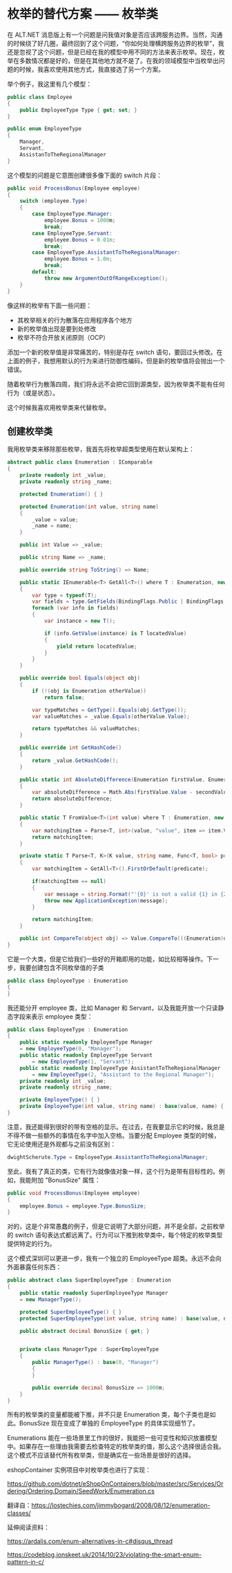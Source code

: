 # 枚举的替代方案 —— 枚举类

在 ALT.NET 消息版上有一个问题是问我值对象是否应该跨服务边界。当然，沟通的时候绕了好几圈，最终回到了这个问题，“你如何处理横跨服务边界的枚举”，我还是忽视了这个问题，但是已经在我的模型中用不同的方法来表示枚举。现在，枚举在多数情况都是好的，但是在其他地方就不是了。在我的领域模型中当枚举出问题的时候，我喜欢使用其他方式，我直接选了另一个方案。

举个例子，我这里有几个模型：

```c#
public class Employee
{
	public EmployeeType Type { get; set; }
}

public enum EmployeeType
{
	Manager,
	Servant,
	AssistanToTheRegionalManager
}
```

这个模型的问题是它意图创建很多像下面的 switch 片段：

```c#
public void ProcessBonus(Employee employee)
{
	switch (employee.Type)
	{
		case EmployeeType.Manager:
            employee.Bonus = 1000m;
            break;
        case EmployeeType.Servant:
            employee.Bonus = 0.01m;
            break;
        case EmployeeType.AssistantToTheRegionalManager:
            employee.Bonus = 1.0m;
            break;
        default:
            throw new ArgumentOutOfRangeException();
	}
}
```

像这样的枚举有下面一些问题：

- 其枚举相关的行为散落在应用程序各个地方
- 新的枚举值出现是要到处修改
- 枚举不符合开放关闭原则（OCP）

添加一个新的枚举值是非常痛苦的，特别是存在 switch 语句，要回过头修改。在上面的例子，我想用默认的行为来进行防御性编码，但是新的枚举值将会抛出一个错误。

随着枚举行为散落四周，我们将永远不会把它回到源类型，因为枚举类不能有任何行为（或是状态）。

这个时候我喜欢用枚举类来代替枚举。

## 创建枚举类

我用枚举类来移除那些枚举，我首先将枚举超类型使用在默认架构上：

```c#
abstract public class Enumeration : IComparable
{
    private readonly int _value;
    private readonly string _name;

    protected Enumeration() { }

    protected Enumeration(int value, string name)
    {
        _value = value;
        _name = name;
    }

    public int Value => _value;

    public string Name => _name;

    public override string ToString() => Name;

    public static IEnumerable<T> GetAll<T>() where T : Enumeration, new()
    {
        var type = typeof(T);
        var fields = type.GetFields(BindingFlags.Public | BindingFlags.Static | BindingFlags.DeclaredOnly);
        foreach (var info in fields)
        {
            var instance = new T();

            if (info.GetValue(instance) is T locatedValue)
            {
                yield return locatedValue;
            }
        }
    }

    public override bool Equals(object obj)
    {
        if (!(obj is Enumeration otherValue))
            return false;

        var typeMatches = GetType().Equals(obj.GetType());
        var valueMatches = _value.Equals(otherValue.Value);

        return typeMatches && valueMatches;
    }

    public override int GetHashCode()
    {
        return _value.GetHashCode();
    }

    public static int AbsoluteDifference(Enumeration firstValue, Enumeration secondValue)
    {
        var absoluteDifference = Math.Abs(firstValue.Value - secondValue.Value);
        return absoluteDifference;
    }

    public static T FromValue<T>(int value) where T : Enumeration, new()
    {
        var matchingItem = Parse<T, int>(value, "value", item => item.Value == value);
        return matchingItem;
    }

    private static T Parse<T, K>(K value, string name, Func<T, bool> predicate) where T : Enumeration, new()
    {
        var matchingItem = GetAll<T>().FirstOrDefault(predicate);

        if(matchingItem == null)
        {
            var message = string.Format("'{0}' is not a valid {1} in {2}", value, name, typeof(T));
            throw new ApplicationException(message);
        }

        return matchingItem;
    }

    public int CompareTo(object obj) => Value.CompareTo(((Enumeration)obj).Value);
}
```

它是一个大类，但是它给我们一些好的开箱即用的功能，如比较相等操作。下一步，我要创建包含不同枚举值的子类

```c#
public class EmployeeType : Enumeration
{
}
```

我还能分开 employee 类，比如 Manager 和 Servant，以及我能开放一个只读静态字段来表示 employee 类型：

```c#
public class EmployeeType : Enumeration
{
    public static readonly EmployeeType Manager
    = new EmployeeType(0, "Manager");
    public static readonly EmployeeType Servant
        = new EmployeeType(1, "Servant");
    public static readonly EmployeeType AssistantToTheRegionalManager
        = new EmployeeType(2, "Assistant to the Regional Manager");
    private readonly int _value;
    private readonly string _name;

    private EmployeeType() { }
    private EmployeeType(int value, string name) : base(value, name) { }
}
```

注意，我还能得到很好的带有空格的显示。在过去，在我要显示它的时候，我总是不得不做一些额外的事情在名字中加入空格。当要分配 Employee 类型的时候，它无论使用还是外观都与之前没有区别：

```c#
dwightScherute.Type = EmployeeType.AssistantToTheRegionalManager;
```

至此，我有了真正的类，它有行为就像值对象一样，这个行为是带有目标性的。例如，我能附加 "BonusSize" 属性：

```c#
public void ProcessBonus(Employee employee)
{
	employee.Bonus = employee.Type.BonusSize;
}
```

对的，这是个非常愚蠢的例子，但是它说明了大部分问题，并不是全部，之前枚举的 switch 语句表达式都远离了。行为可以下推到枚举类中，每个特定的枚举类型提供特定的行为。

这个模式深圳可以更进一步，我有一个独立的 EmployeeType 超类。永远不会向外面暴露任何东西：

```c#
public abstract class SuperEmployeeType : Enumeration
{
    public static readonly SuperEmployeeType Manager
    = new ManagerType();

    protected SuperEmployeeType() { }
    protected SuperEmployeeType(int value, string name) : base(value, name) { }

    public abstract decimal BonusSize { get; }


    private class ManagerType : SuperEmployeeType
    {
        public ManagerType() : base(0, "Manager")
        {
        }

        public override decimal BonusSize => 1000m;
    }
}
```

所有的枚举类的变量都能被下推，并不只是 Enumeration 类，每个子类也是如此。BonusSize 现在变成了单独的 EmployeeType 的具体实现细节了。

Enumerations 能在一些场景里工作的很好，我能把一些可变性和知识放置模型中。如果存在一些理由我需要去检查特定的枚举类的值，那么这个选择很适合我。这个模式不应该替代所有枚举类，但是确实在一些场景是很好的选择。

eshopContainer 实例项目中对枚举类也进行了实现：

https://github.com/dotnet/eShopOnContainers/blob/master/src/Services/Ordering/Ordering.Domain/SeedWork/Enumeration.cs

翻译自：https://lostechies.com/jimmybogard/2008/08/12/enumeration-classes/

延伸阅读资料：

https://ardalis.com/enum-alternatives-in-c#disqus_thread

https://codeblog.jonskeet.uk/2014/10/23/violating-the-smart-enum-pattern-in-c/